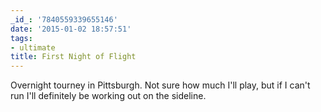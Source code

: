 ```yaml
---
_id_: '7840559339655146'
date: '2015-01-02 18:57:51'
tags:
- ultimate
title: First Night of Flight
---
```


Overnight tourney in Pittsburgh. Not sure how much I'll play, but if I
can't run I'll definitely be working out on the sideline.
